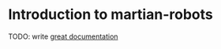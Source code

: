 # Introduction to martian-robots

TODO: write [great documentation](http://jacobian.org/writing/what-to-write/)
